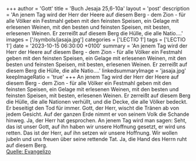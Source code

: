 +++
author = 'Gott'
title = 'Buch Jesaja 25,6-10a'
layout = 'post'
description = 'An jenem Tag wird der Herr der Heere auf diesem Berg - dem Zion - für alle Völker ein Festmahl geben mit den feinsten Speisen, ein Gelage mit erlesenen Weinen, mit den besten und feinsten Speisen, mit besten, erlesenen Weinen. Er zerreißt auf diesem Berg die Hülle, die alle Natio....'
images = ['/symbols/jasaja.jpg']
categories = ['LECTIO 1']
tags = ['LECTIO 1']
date = '2023-10-15 06:30:00 +0100'
summary = 'An jenem Tag wird der Herr der Heere auf diesem Berg - dem Zion - für alle Völker ein Festmahl geben mit den feinsten Speisen, ein Gelage mit erlesenen Weinen, mit den besten und feinsten Speisen, mit besten, erlesenen Weinen. Er zerreißt auf diesem Berg die Hülle, die alle Natio....'
linkedsummaryImage = 'jasaja.jpg'
keepImageRatio = 'true'
+++
An jenem Tag wird der Herr der Heere auf diesem Berg - dem Zion - für alle Völker ein Festmahl geben mit den feinsten Speisen, ein Gelage mit erlesenen Weinen, mit den besten und feinsten Speisen, mit besten, erlesenen Weinen.
Er zerreißt auf diesem Berg die Hülle, die alle Nationen verhüllt, und die Decke, die alle Völker bedeckt.<!--more-->
Er beseitigt den Tod für immer. Gott, der Herr, wischt die Tränen ab von jedem Gesicht. Auf der ganzen Erde nimmt er von seinem Volk die Schande hinweg. Ja, der Herr hat gesprochen.
An jenem Tag wird man sagen: Seht, das ist unser Gott, auf ihn haben wir unsere Hoffnung gesetzt, er wird uns retten. Das ist der Herr, auf ihn setzen wir unsere Hoffnung. Wir wollen jubeln und uns freuen über seine rettende Tat.
Ja, die Hand des Herrn ruht auf diesem Berg.<br> [Quelle: Evangelizo](https://evangeliumtagfuertag.org/DE/gospel)